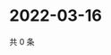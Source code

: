 # 2022-03-16

共 0 条

<!-- BEGIN WEIBO -->
<!-- 最后更新时间 Wed Mar 16 2022 05:11:08 GMT+0800 (China Standard Time) -->

<!-- END WEIBO -->
